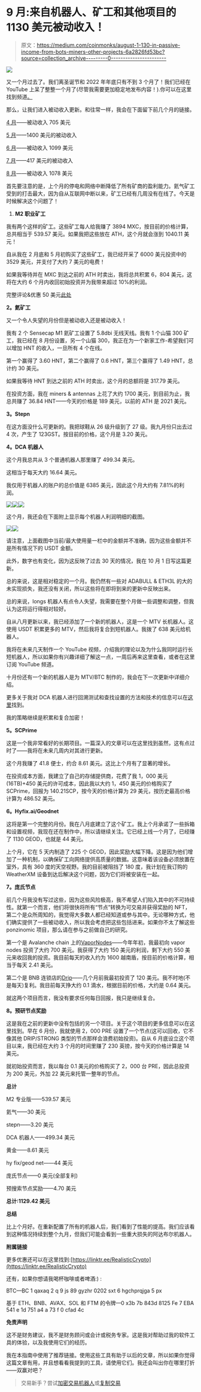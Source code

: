 # 9 月:来自机器人、矿工和其他项目的 1130 美元被动收入！

> 原文：<https://medium.com/coinmonks/august-1-130-in-passive-income-from-bots-miners-other-projects-6a2826fd53bc?source=collection_archive---------0----------------------->

![](img/73f90ff8f656636d5c5cee94099dc789.png)

又一个月过去了。我们离圣诞节和 2022 年年底只有不到 3 个月了！我们已经在 YouTube 上呆了整整一个月了(尽管我需要更加稳定地发布内容！).你可以在这里找到频道[。](https://bit.ly/3wFgowa)

那么，让我们进入被动收入更新。和往常一样，我会在下面留下前几个月的链接。

[4 月](/coinmonks/how-much-passive-income-have-i-made-with-my-crypto-miners-dca-bots-in-the-last-30-days-bcfb4c46a25a)——被动收入 705 美元

[5 月](/coinmonks/may-1-400-in-passive-income-from-bots-miners-a-couple-of-new-projects-3c824d798f7b)——1400 美元的被动收入

[6 月](/coinmonks/june-1-099-in-passive-income-from-bots-miners-stepn-feaa4cf9a276)——被动收入 1099 美元

[7 月](https://realisticcrypto.medium.com/july-417-in-passive-income-from-bots-miners-stepn-cb16e5e785df)——417 美元的被动收入

[8 月](https://realisticcrypto.medium.com/august-1-078-in-passive-income-from-bots-miners-stepn-2ab5779f8ea0)——被动收入 1078 美元

首先要注意的是，上个月的停电和网络中断降低了所有矿商的盈利能力。氦气矿工受到的打击最大，因为自从互联网中断以来，矿工已经有几周没有在线了。今天是时候解决这个问题了！

1.  **M2 职业矿工**

我有两个这样的矿工。这些矿工每人给我赚了 3894 MXC，按目前的价格计算，总共相当于 539.57 美元。如果我把这些放在 ATH，这个月就会涨到 1040.11 美元！

自从我在 2 月底和 5 月初购买了这些矿工，我已经开采了 6000 美元投资中的 3529 美元，并支付了大约 7 美元的电费！

如果我等待并在 MXC 到达之前的 ATH 时卖出，我将总共积累 6，804 美元，这将在大约 6 个月内收回初始投资并为我带来超过 10%的利润。

完整评论&优惠 50 美元[此处](https://realisticcrypto.medium.com/my-highest-paying-2-electric-per-month-plug-play-crypto-miner-makes-me-around-12-per-day-per-375ccc604988)

**2。氦矿工**

又一个令人失望的月份但是被动收入还是被动收入！

我有 2 个 Sensecap M1 氦矿工设置了 5.8dbi 无线天线。我有 1 个山猫 300 矿工，我已经在 8 月份设置，另一个山猫 300，我正在为一个新家工作-希望我们可以增加 HNT 的收入，一旦所有 4 个在线。

第一个赢得了 3.60 HNT，第二个赢得了 0.6 HNT，第三个赢得了 1.49 HNT，总计约 30 美元。

如果我等待 HNT 到达之前的 ATH 时卖出，这个月的总额将是 317.79 美元。

在投资方面，我在 miners & antennas 上花了大约 1700 美元，到目前为止，我总共赚了 36.84 HNT——今天的价格是 189 美元，以前的 ATH 是 2021 美元。

**3。Stepn**

在这方面没什么可更新的。我把球鞋从 26 级升级到了 27 级。我九月份只出去过 4 次，产生了 123GST。按目前的价格，这个月是 3.20 美元。

**4。DCA 机器人**

这个月我总共从 3 个普通机器人那里赚了 499.34 美元。

这相当于每天大约 16.64 美元。

我仅用于机器人的账户的总价值是 6385 美元，因此这个月大约有 7.81%的利润。

![](img/5055ea19d71f99634fa4adb59b7ed7bc.png)![](img/d4197e3470859182474c276957efae44.png)![](img/cfde53fabbe80440b6eb3916385e8402.png)

这个月，我还会在下面附上显示每个机器人利润明细的截图。

![](img/9d7bbd496219f4b299e755247f622e36.png)![](img/7afa43af32042d330d44e823d28e85ea.png)

请注意，上面截图中当前/最大使用量一栏中的金额并不准确，因为这些金额并不是所有情况下的 USDT 金额。

此外，数字也有变化，因为这反映了过去 30 天的情况，我在 10 月 1 日写这篇更新。

总的来说，这是相对稳定的一个月。我仍然有一些对 ADABULL & ETH3L 的大的未实现损失，我还没有关闭，所以这些将在即将到来的更新中反映出来。

总的来说，longs 机器人有点令人失望，我需要在整个月做一些调整和调整，但我认为这将运行得相对较好。

自从八月更新以来，我已经添加了一个新的机器人，这是一个 MTV 长机器人。这使用 USDT 积累更多的 MTV，然后我将复合到短机器人。我拨了 638 美元给机器人。

我将在未来几天制作一个 YouTube 视频，介绍我的理论以及为什么我同时运行长短机器人，所以如果你有兴趣详细了解这一点，一周后再来这里查看，或者在这里订阅 YouTube 频道。

十月份还有一个新的机器人是为 MTV/BTC 制作的，我会在下一次更新中详细介绍。

更多关于我对 DCA 机器人进行回溯测试和查找设置的方法和技术的信息可以在[这里](https://bit.ly/3czwJM8)找到。

我的策略继续是积累和复合加密！

**5。SCPrime**

这是一个我非常看好的长期项目。一篇深入的文章可以在这里找到虽然，这有点过时了——我将在未来几周内对其进行更新。

这个月我赚了 41.8 便士，约合 8.61 美元。这比上个月有了显著的增长。

在投资成本方面，我建立了自己的存储提供商，花费了我 1，000 美元(16TB)+450 美元的许可成本，因此我以大约 1，450 美元的价格购买了 SCPrime，回报为 140.21SCP，按今天的价格计算为 29 美元，按历史最高价格计算为 486.52 美元。

**6。Hyfix.ai/Geodnet**

这将是第一个完整的月份。我在八月底建立了这个矿工。我上个月承诺了一些拆箱和设置视频，我现在还在制作中，所以请继续关注。它已经上线一个月了，已经赚了 1130 GEOD，也就是 44 美元。

上个月，它在 5 天内制造了 225 个 GEOD，因此奖励大幅下降。这是因为他们增加了一种机制，以确保矿工向网络提供高质量的数据。这意味着该设备必须放置在室外，具有 360 度的天空视野。我的目前被阻挡了 180 度，我计划在我订购的 WeatherXM 设备到达后解决这个问题，因为它们将被安装在一起。

**7。庞氏节点**

前几个月我没有写过这些，因为这些风险极高，我不希望人们陷入其中的不可持续性。就第一个而言，他们将很快将所有“节点”转换为可交易并获得奖励的 NFT，第二个是众所周知的，我觉得大多数人都已经知道或参与其中。无论哪种方式，他们确实提供了一些被动收入，所以我会考虑把这些包括进来。如果你不太了解这些 ponzinomic 项目，那么请在参与之前做自己的研究。

第一个是 Avalanche chain 上的[VaporNodes](https://bit.ly/3Qok7VD)——今年年初，我最初向 vapor nodes 投资了大约 700 美元。我获得了大约 150 美元的利润，剩下大约 550 美元来收回我的投资。我目前每天的收入约为 1600 越南盾，按目前的价格计算，相当于每天 2.41 美元。

第二个是 BNB 连锁店的[Drip](https://bit.ly/3wYd67a)——几个月前我最初投资了 120 美元。我不时地(不是每天)复利。我目前每天挣大约 0.1 滴水，根据目前的价格，大约是 0.64 美元。

就这两个项目而言，我没有要求任何每日回报，我只是继续复合。

**8。预研节点奖励**

这是我在之前的更新中没有包括的另一个项目。关于这个项目的更多信息可以在这里找到。早在 6 月份，我就使用 2，000 PRE 设置了一个节点(这可以回收，它不像其他 DRIP/STRONG 类型的节点那样会浪费初始投资)。自从 6 月底设立这个项目以来，我已经在大约 3 个月的时间里赚了 230 英镑，按今天的价格计算是 14 美元。

就初始投资而言，我以每台 0.1 美元的价格购买了 2，000 台 PRE，因此总投资为 200 美元，外加 22 美元来托管一整年的节点。

**总计**

M2 专业版——539.57 美元

氦气——30 美元

stepn——3.20 美元

DCA 机器人——499.34 美元

黄金——8.61 美元

hy fix/geod net——44 美元

庞氏节点——0 美元(全部复利)

预搜索节点奖励——4.70 美元

**总计:1129.42 美元**

**总结**

比上个月好。在重新配置了所有的机器人后，我们看到了性能的提高。我们应该看到这种情况持续到整个九月，但我们可能会看到一些重大损失的阿达布尔机器人。

**附属链接**

更多优惠还可以在这里找到:[https://linktr.ee/RealisticCrypto](https://linktr.ee/RealisticCrypto)

还有，如果你想请我喝杯咖啡或者啤酒:) :

BTC—BC 1 qaxaq 2 q 9 js 89 gyzhr 0202 sxt 6 hgchprqjga 5 px

基于 ETH、BNB、AVAX、SOL 和 FTM 的令牌—0 x3b 7b 843d 8125 Fe 7 EBA 541 e 1d 751 a4 a 73 f 0 cfad 4c

**免责声明**

这不是财务建议，我不是财务顾问或会计或税务专家。这是我对帮助过我的软件工具的体验，以及我使用它们的经历。

我在本指南中使用了推荐链接。使用这些工具有助于以后的文章，所以如果你觉得这篇文章有用，并且想看看我提到的工具，请使用它们。我还会叫出你在哪里打折——双赢对吧？

> 交易新手？尝试[加密交易机器人](/coinmonks/crypto-trading-bot-c2ffce8acb2a)或[复制交易](/coinmonks/top-10-crypto-copy-trading-platforms-for-beginners-d0c37c7d698c)